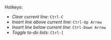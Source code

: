 Hotkeys:
- *Clear current line*: `Ctrl-C`
- *Insert line above current line*: `Ctrl-Up Arrow`
- *Insert line below current line*: `Ctrl-Down Arrow`
- *Toggle to-do lists*: `Ctrl-[`